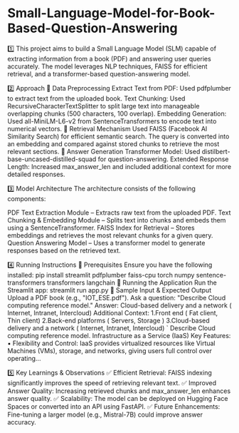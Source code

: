 # Small-Language-Model-for-Book-Based-Question-Answering
1️⃣ This project aims to build a Small Language Model (SLM) capable of extracting information from a book (PDF) and answering user queries accurately. The model leverages NLP techniques, FAISS for efficient retrieval, and a transformer-based question-answering model.

2️⃣ Approach
🔹 Data Preprocessing
Extract Text from PDF: Used pdfplumber to extract text from the uploaded book.
Text Chunking: Used RecursiveCharacterTextSplitter to split large text into manageable overlapping chunks (500 characters, 100 overlap).
Embedding Generation: Used all-MiniLM-L6-v2 from SentenceTransformers to encode text into numerical vectors.
🔹 Retrieval Mechanism
Used FAISS (Facebook AI Similarity Search) for efficient semantic search.
The query is converted into an embedding and compared against stored chunks to retrieve the most relevant sections.
🔹 Answer Generation
Transformer Model: Used distilbert-base-uncased-distilled-squad for question-answering.
Extended Response Length: Increased max_answer_len and included additional context for more detailed responses.

3️⃣ Model Architecture
The architecture consists of the following components:

PDF Text Extraction Module – Extracts raw text from the uploaded PDF.
Text Chunking & Embedding Module – Splits text into chunks and embeds them using a SentenceTransformer.
FAISS Index for Retrieval – Stores embeddings and retrieves the most relevant chunks for a given query.
Question Answering Model – Uses a transformer model to generate responses based on the retrieved text.

4️⃣ Running Instructions
🔹 Prerequisites
Ensure you have the following installed:
pip install streamlit pdfplumber faiss-cpu torch numpy sentence-transformers transformers langchain
🔹 Running the Application
Run the Streamlit app:
streamlit run app.py
🔹 Sample Input & Expected Output
Upload a PDF book (e.g., "IOT_ESE.pdf").
Ask a question: "Describe Cloud computing reference model." 
Answer: Cloud-based delivery and a network ( Internet, Intranet, Intercloud)
Additional Context: 1.Front end ( Fat client, Thin client) 2.Back-end platforms ( Servers, Storage ) 3.Cloud-based delivery and a network ( Internet, Intranet, Intercloud) ` Describe Cloud computing reference model. Infrastructure as a Service (IaaS) Key Features: ▪ Flexibility and Control: IaaS provides virtualized resources like Virtual Machines (VMs), storage, and networks, giving users full control over operating...

5️⃣ Key Learnings & Observations
✅ Efficient Retrieval: FAISS indexing significantly improves the speed of retrieving relevant text.
✅ Improved Answer Quality: Increasing retrieved chunks and max_answer_len enhances answer quality.
✅ Scalability: The model can be deployed on Hugging Face Spaces or converted into an API using FastAPI.
✅ Future Enhancements: Fine-tuning a larger model (e.g., Mistral-7B) could improve answer accuracy.
